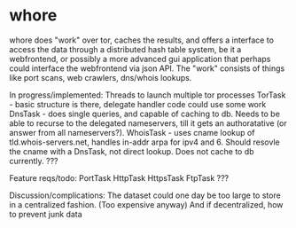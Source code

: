 whore
=====
whore does "work" over tor, caches the results, and offers a interface to access the data through a distributed hash table system, be it a webfrontend, or possibly a more advanced gui application that perhaps could interface the webfrontend via json API. The "work" consists of things like port scans, web crawlers, dns/whois lookups. 

In progress/implemented:
	Threads to launch multiple tor processes
	TorTask - basic structure is there, delegate handler code could use some work
	DnsTask - does single queries, and capable of caching to db. Needs to be able to recurse to the delegated nameservers, till it gets an authoratative (or answer from all nameservers?). 
	WhoisTask - uses cname lookup of tld.whois-servers.net, handles in-addr arpa for ipv4 and 6. Should resovle the cname with a DnsTask, not direct lookup. Does not cache to db currently.
	???

Feature reqs/todo:
	PortTask
	HttpTask
	HttpsTask
	FtpTask
	???
	
	
Discussion/complications:
	The dataset could one day be too large to store in a centralized fashion. (Too expensive anyway) And if decentralized, how to prevent junk data
	
	